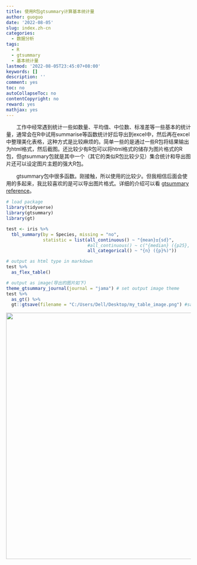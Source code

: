 ```yaml
---
title: 使用R包gtsummary计算基本统计量
author: guoguo
date: '2022-08-05'
slug: index.zh-cn
categories:
  - 数据分析
tags:
  - R
  - gtsummary
  - 基本统计量
lastmod: '2022-08-05T23:45:07+08:00'
keywords: []
description: ''
comment: yes
toc: no
autoCollapseToc: no
contentCopyright: no
reward: yes
mathjax: yes
---
```


<link href="/rmarkdown-libs/tabwid/tabwid.css" rel="stylesheet" />
<link href="/rmarkdown-libs/tabwid/scrool.css" rel="stylesheet" />

<p style="text-indent:2em;font-size:;font-family:;">
工作中经常遇到统计一些如数量、平均值、中位数、标准差等一些基本的统计量，通常会在R中试用summarise等函数统计好后导出到excel中，然后再在excel中整理美化表格，这种方式是比较麻烦的。简单一些的是通过一些R包将结果输出为html格式，然后截图。还比较少有R包可以将html格式的储存为图片格式的R包，但gtsummary包就是其中一个（其它的类似R包比较少见）集合统计和导出图片还可以设定图片主题的强大R包。
</p>
<!--more-->
<p style="text-indent:2em;font-size:;font-family:;">
gtsummary包中很多函数。刚接触，所以使用的比较少。但我相信后面会使用的多起来，我比较喜欢的是可以导出图片格式。详细的介绍可以看 <a href="https://www.danieldsjoberg.com/gtsummary/index.html">gtsummary reference</a>。
</p>

``` r
# load package
library(tidyverse)
library(gtsummary)
library(gt)

test <- iris %>%
  tbl_summary(by = Species, missing = "no",
              statistic = list(all_continuous() ~ "{mean}±{sd}", 
                               #all_continuous() ~ c("{median} ({p25}, {p75})", "{min}, {max}")
                               all_categorical() ~ "{n} ({p}%)")) 

# output as html type in markdown
test %>%
  as_flex_table()
```

<template id="335f2bd2-724c-41be-816a-0def4a490d5d"><style>
.tabwid table{
  border-spacing:0px !important;
  border-collapse:collapse;
  line-height:1;
  margin-left:auto;
  margin-right:auto;
  border-width: 0;
  display: table;
  margin-top: 1.275em;
  margin-bottom: 1.275em;
  border-color: transparent;
}
.tabwid_left table{
  margin-left:0;
}
.tabwid_right table{
  margin-right:0;
}
.tabwid td {
    padding: 0;
}
.tabwid a {
  text-decoration: none;
}
.tabwid thead {
    background-color: transparent;
}
.tabwid tfoot {
    background-color: transparent;
}
.tabwid table tr {
background-color: transparent;
}
</style><div class="tabwid"><style>.cl-bac5ae8c{}.cl-baa0d29c{font-family:'Arial';font-size:11pt;font-weight:normal;font-style:normal;text-decoration:none;color:rgba(0, 0, 0, 1.00);background-color:transparent;}.cl-baa0d29d{font-family:'Arial';font-size:6.6pt;font-weight:normal;font-style:normal;text-decoration:none;color:rgba(0, 0, 0, 1.00);background-color:transparent;position: relative;bottom:3.3pt;}.cl-baa1477c{margin:0;text-align:left;border-bottom: 0 solid rgba(0, 0, 0, 1.00);border-top: 0 solid rgba(0, 0, 0, 1.00);border-left: 0 solid rgba(0, 0, 0, 1.00);border-right: 0 solid rgba(0, 0, 0, 1.00);padding-bottom:2pt;padding-top:2pt;padding-left:5pt;padding-right:5pt;line-height: 1;background-color:transparent;}.cl-baa1477d{margin:0;text-align:center;border-bottom: 0 solid rgba(0, 0, 0, 1.00);border-top: 0 solid rgba(0, 0, 0, 1.00);border-left: 0 solid rgba(0, 0, 0, 1.00);border-right: 0 solid rgba(0, 0, 0, 1.00);padding-bottom:2pt;padding-top:2pt;padding-left:5pt;padding-right:5pt;line-height: 1;background-color:transparent;}.cl-baa1477e{margin:0;text-align:left;border-bottom: 0 solid rgba(0, 0, 0, 1.00);border-top: 0 solid rgba(0, 0, 0, 1.00);border-left: 0 solid rgba(0, 0, 0, 1.00);border-right: 0 solid rgba(0, 0, 0, 1.00);padding-bottom:5pt;padding-top:5pt;padding-left:5pt;padding-right:5pt;line-height: 1;background-color:transparent;}.cl-baa1477f{margin:0;text-align:center;border-bottom: 0 solid rgba(0, 0, 0, 1.00);border-top: 0 solid rgba(0, 0, 0, 1.00);border-left: 0 solid rgba(0, 0, 0, 1.00);border-right: 0 solid rgba(0, 0, 0, 1.00);padding-bottom:5pt;padding-top:5pt;padding-left:5pt;padding-right:5pt;line-height: 1;background-color:transparent;}.cl-baa14780{margin:0;text-align:left;border-bottom: 0 solid rgba(0, 0, 0, 1.00);border-top: 0 solid rgba(0, 0, 0, 1.00);border-left: 0 solid rgba(0, 0, 0, 1.00);border-right: 0 solid rgba(0, 0, 0, 1.00);padding-bottom:5pt;padding-top:5pt;padding-left:5pt;padding-right:5pt;line-height: 1;background-color:transparent;}.cl-baa27f16{width:87.8pt;background-color:transparent;vertical-align: top;border-bottom: 0 solid rgba(0, 0, 0, 1.00);border-top: 0 solid rgba(0, 0, 0, 1.00);border-left: 0 solid rgba(0, 0, 0, 1.00);border-right: 0 solid rgba(0, 0, 0, 1.00);margin-bottom:0;margin-top:0;margin-left:0;margin-right:0;}.cl-baa27f17{width:91.8pt;background-color:transparent;vertical-align: top;border-bottom: 0 solid rgba(0, 0, 0, 1.00);border-top: 0 solid rgba(0, 0, 0, 1.00);border-left: 0 solid rgba(0, 0, 0, 1.00);border-right: 0 solid rgba(0, 0, 0, 1.00);margin-bottom:0;margin-top:0;margin-left:0;margin-right:0;}.cl-baa27f18{width:106.4pt;background-color:transparent;vertical-align: top;border-bottom: 0 solid rgba(0, 0, 0, 1.00);border-top: 0 solid rgba(0, 0, 0, 1.00);border-left: 0 solid rgba(0, 0, 0, 1.00);border-right: 0 solid rgba(0, 0, 0, 1.00);margin-bottom:0;margin-top:0;margin-left:0;margin-right:0;}.cl-baa27f19{width:99.7pt;background-color:transparent;vertical-align: top;border-bottom: 0 solid rgba(0, 0, 0, 1.00);border-top: 0 solid rgba(0, 0, 0, 1.00);border-left: 0 solid rgba(0, 0, 0, 1.00);border-right: 0 solid rgba(0, 0, 0, 1.00);margin-bottom:0;margin-top:0;margin-left:0;margin-right:0;}.cl-baa27f1a{width:91.8pt;background-color:transparent;vertical-align: top;border-bottom: 0 solid rgba(0, 0, 0, 1.00);border-top: 0 solid rgba(0, 0, 0, 1.00);border-left: 0 solid rgba(0, 0, 0, 1.00);border-right: 0 solid rgba(0, 0, 0, 1.00);margin-bottom:0;margin-top:0;margin-left:0;margin-right:0;}.cl-baa27f1b{width:87.8pt;background-color:transparent;vertical-align: top;border-bottom: 0 solid rgba(0, 0, 0, 1.00);border-top: 0 solid rgba(0, 0, 0, 1.00);border-left: 0 solid rgba(0, 0, 0, 1.00);border-right: 0 solid rgba(0, 0, 0, 1.00);margin-bottom:0;margin-top:0;margin-left:0;margin-right:0;}.cl-baa27f1c{width:99.7pt;background-color:transparent;vertical-align: top;border-bottom: 0 solid rgba(0, 0, 0, 1.00);border-top: 0 solid rgba(0, 0, 0, 1.00);border-left: 0 solid rgba(0, 0, 0, 1.00);border-right: 0 solid rgba(0, 0, 0, 1.00);margin-bottom:0;margin-top:0;margin-left:0;margin-right:0;}.cl-baa27f1d{width:106.4pt;background-color:transparent;vertical-align: top;border-bottom: 0 solid rgba(0, 0, 0, 1.00);border-top: 0 solid rgba(0, 0, 0, 1.00);border-left: 0 solid rgba(0, 0, 0, 1.00);border-right: 0 solid rgba(0, 0, 0, 1.00);margin-bottom:0;margin-top:0;margin-left:0;margin-right:0;}.cl-baa27f1e{width:91.8pt;background-color:transparent;vertical-align: top;border-bottom: 0 solid rgba(0, 0, 0, 1.00);border-top: 0 solid rgba(0, 0, 0, 1.00);border-left: 0 solid rgba(0, 0, 0, 1.00);border-right: 0 solid rgba(0, 0, 0, 1.00);margin-bottom:0;margin-top:0;margin-left:0;margin-right:0;}.cl-baa27f1f{width:87.8pt;background-color:transparent;vertical-align: top;border-bottom: 0 solid rgba(0, 0, 0, 1.00);border-top: 0 solid rgba(0, 0, 0, 1.00);border-left: 0 solid rgba(0, 0, 0, 1.00);border-right: 0 solid rgba(0, 0, 0, 1.00);margin-bottom:0;margin-top:0;margin-left:0;margin-right:0;}.cl-baa27f20{width:99.7pt;background-color:transparent;vertical-align: top;border-bottom: 0 solid rgba(0, 0, 0, 1.00);border-top: 0 solid rgba(0, 0, 0, 1.00);border-left: 0 solid rgba(0, 0, 0, 1.00);border-right: 0 solid rgba(0, 0, 0, 1.00);margin-bottom:0;margin-top:0;margin-left:0;margin-right:0;}.cl-baa2a612{width:106.4pt;background-color:transparent;vertical-align: top;border-bottom: 0 solid rgba(0, 0, 0, 1.00);border-top: 0 solid rgba(0, 0, 0, 1.00);border-left: 0 solid rgba(0, 0, 0, 1.00);border-right: 0 solid rgba(0, 0, 0, 1.00);margin-bottom:0;margin-top:0;margin-left:0;margin-right:0;}.cl-baa2a613{width:87.8pt;background-color:transparent;vertical-align: top;border-bottom: 1pt solid rgba(0, 0, 0, 1.00);border-top: 0 solid rgba(0, 0, 0, 1.00);border-left: 0 solid rgba(0, 0, 0, 1.00);border-right: 0 solid rgba(0, 0, 0, 1.00);margin-bottom:0;margin-top:0;margin-left:0;margin-right:0;}.cl-baa2a614{width:91.8pt;background-color:transparent;vertical-align: top;border-bottom: 1pt solid rgba(0, 0, 0, 1.00);border-top: 0 solid rgba(0, 0, 0, 1.00);border-left: 0 solid rgba(0, 0, 0, 1.00);border-right: 0 solid rgba(0, 0, 0, 1.00);margin-bottom:0;margin-top:0;margin-left:0;margin-right:0;}.cl-baa2a615{width:106.4pt;background-color:transparent;vertical-align: top;border-bottom: 1pt solid rgba(0, 0, 0, 1.00);border-top: 0 solid rgba(0, 0, 0, 1.00);border-left: 0 solid rgba(0, 0, 0, 1.00);border-right: 0 solid rgba(0, 0, 0, 1.00);margin-bottom:0;margin-top:0;margin-left:0;margin-right:0;}.cl-baa2a616{width:99.7pt;background-color:transparent;vertical-align: top;border-bottom: 1pt solid rgba(0, 0, 0, 1.00);border-top: 0 solid rgba(0, 0, 0, 1.00);border-left: 0 solid rgba(0, 0, 0, 1.00);border-right: 0 solid rgba(0, 0, 0, 1.00);margin-bottom:0;margin-top:0;margin-left:0;margin-right:0;}.cl-baa2a617{width:87.8pt;background-color:transparent;vertical-align: middle;border-bottom: 0 solid rgba(255, 255, 255, 0.00);border-top: 0 solid rgba(255, 255, 255, 0.00);border-left: 0 solid rgba(255, 255, 255, 0.00);border-right: 0 solid rgba(255, 255, 255, 0.00);margin-bottom:0;margin-top:0;margin-left:0;margin-right:0;}.cl-baa2a618{width:91.8pt;background-color:transparent;vertical-align: middle;border-bottom: 0 solid rgba(255, 255, 255, 0.00);border-top: 0 solid rgba(255, 255, 255, 0.00);border-left: 0 solid rgba(255, 255, 255, 0.00);border-right: 0 solid rgba(255, 255, 255, 0.00);margin-bottom:0;margin-top:0;margin-left:0;margin-right:0;}.cl-baa2a619{width:106.4pt;background-color:transparent;vertical-align: middle;border-bottom: 0 solid rgba(255, 255, 255, 0.00);border-top: 0 solid rgba(255, 255, 255, 0.00);border-left: 0 solid rgba(255, 255, 255, 0.00);border-right: 0 solid rgba(255, 255, 255, 0.00);margin-bottom:0;margin-top:0;margin-left:0;margin-right:0;}.cl-baa2a61a{width:99.7pt;background-color:transparent;vertical-align: middle;border-bottom: 0 solid rgba(255, 255, 255, 0.00);border-top: 0 solid rgba(255, 255, 255, 0.00);border-left: 0 solid rgba(255, 255, 255, 0.00);border-right: 0 solid rgba(255, 255, 255, 0.00);margin-bottom:0;margin-top:0;margin-left:0;margin-right:0;}.cl-baa2a61b{width:87.8pt;background-color:transparent;vertical-align: middle;border-bottom: 1pt solid rgba(0, 0, 0, 1.00);border-top: 1pt solid rgba(0, 0, 0, 1.00);border-left: 0 solid rgba(0, 0, 0, 1.00);border-right: 0 solid rgba(0, 0, 0, 1.00);margin-bottom:0;margin-top:0;margin-left:0;margin-right:0;}.cl-baa2a61c{width:91.8pt;background-color:transparent;vertical-align: middle;border-bottom: 1pt solid rgba(0, 0, 0, 1.00);border-top: 1pt solid rgba(0, 0, 0, 1.00);border-left: 0 solid rgba(0, 0, 0, 1.00);border-right: 0 solid rgba(0, 0, 0, 1.00);margin-bottom:0;margin-top:0;margin-left:0;margin-right:0;}.cl-baa2cf20{width:106.4pt;background-color:transparent;vertical-align: middle;border-bottom: 1pt solid rgba(0, 0, 0, 1.00);border-top: 1pt solid rgba(0, 0, 0, 1.00);border-left: 0 solid rgba(0, 0, 0, 1.00);border-right: 0 solid rgba(0, 0, 0, 1.00);margin-bottom:0;margin-top:0;margin-left:0;margin-right:0;}.cl-baa2cf21{width:99.7pt;background-color:transparent;vertical-align: middle;border-bottom: 1pt solid rgba(0, 0, 0, 1.00);border-top: 1pt solid rgba(0, 0, 0, 1.00);border-left: 0 solid rgba(0, 0, 0, 1.00);border-right: 0 solid rgba(0, 0, 0, 1.00);margin-bottom:0;margin-top:0;margin-left:0;margin-right:0;}</style><table class='cl-bac5ae8c'>
<thead><tr style="overflow-wrap:break-word;"><td class="cl-baa2a61b"><p class="cl-baa1477c"><span class="cl-baa0d29c">Characteristic</span></p></td><td class="cl-baa2a61c"><p class="cl-baa1477d"><span class="cl-baa0d29c">setosa, N = 50</span><span class="cl-baa0d29d">1</span></p></td><td class="cl-baa2cf20"><p class="cl-baa1477d"><span class="cl-baa0d29c">versicolor, N = 50</span><span class="cl-baa0d29d">1</span></p></td><td class="cl-baa2cf21"><p class="cl-baa1477d"><span class="cl-baa0d29c">virginica, N = 50</span><span class="cl-baa0d29d">1</span></p></td></tr></thead><tbody><tr style="overflow-wrap:break-word;"><td class="cl-baa27f16"><p class="cl-baa1477e"><span class="cl-baa0d29c">Sepal.Length</span></p></td><td class="cl-baa27f17"><p class="cl-baa1477f"><span class="cl-baa0d29c">5.01±0.35</span></p></td><td class="cl-baa27f18"><p class="cl-baa1477f"><span class="cl-baa0d29c">5.94±0.52</span></p></td><td class="cl-baa27f19"><p class="cl-baa1477f"><span class="cl-baa0d29c">6.59±0.64</span></p></td></tr><tr style="overflow-wrap:break-word;"><td class="cl-baa27f1b"><p class="cl-baa1477e"><span class="cl-baa0d29c">Sepal.Width</span></p></td><td class="cl-baa27f1a"><p class="cl-baa1477f"><span class="cl-baa0d29c">3.43±0.38</span></p></td><td class="cl-baa27f1d"><p class="cl-baa1477f"><span class="cl-baa0d29c">2.77±0.31</span></p></td><td class="cl-baa27f1c"><p class="cl-baa1477f"><span class="cl-baa0d29c">2.97±0.32</span></p></td></tr><tr style="overflow-wrap:break-word;"><td class="cl-baa27f1f"><p class="cl-baa1477e"><span class="cl-baa0d29c">Petal.Length</span></p></td><td class="cl-baa27f1e"><p class="cl-baa1477f"><span class="cl-baa0d29c">1.46±0.17</span></p></td><td class="cl-baa2a612"><p class="cl-baa1477f"><span class="cl-baa0d29c">4.26±0.47</span></p></td><td class="cl-baa27f20"><p class="cl-baa1477f"><span class="cl-baa0d29c">5.55±0.55</span></p></td></tr><tr style="overflow-wrap:break-word;"><td class="cl-baa2a613"><p class="cl-baa1477e"><span class="cl-baa0d29c">Petal.Width</span></p></td><td class="cl-baa2a614"><p class="cl-baa1477f"><span class="cl-baa0d29c">0.25±0.11</span></p></td><td class="cl-baa2a615"><p class="cl-baa1477f"><span class="cl-baa0d29c">1.33±0.20</span></p></td><td class="cl-baa2a616"><p class="cl-baa1477f"><span class="cl-baa0d29c">2.03±0.27</span></p></td></tr></tbody><tfoot><tr style="overflow-wrap:break-word;"><td  colspan="4"class="cl-baa2a617"><p class="cl-baa14780"><span class="cl-baa0d29d">1</span><span class="cl-baa0d29c">Mean±SD</span></p></td></tr></tfoot></table></div></template>
<div class="flextable-shadow-host" id="3b36fd51-235c-4821-b38f-2d87d431303d"></div>
<script>
var dest = document.getElementById("3b36fd51-235c-4821-b38f-2d87d431303d");
var template = document.getElementById("335f2bd2-724c-41be-816a-0def4a490d5d");
var caption = template.content.querySelector("caption");
if(caption) {
  caption.style.cssText = "display:block;text-align:center;";
  var newcapt = document.createElement("p");
  newcapt.appendChild(caption)
  dest.parentNode.insertBefore(newcapt, dest.previousSibling);
}
var fantome = dest.attachShadow({mode: 'open'});
var templateContent = template.content;
fantome.appendChild(templateContent);
</script>

``` r
# output as image(导出的图片如下)
theme_gtsummary_journal(journal = "jama") # set output image theme
test %>% 
  as_gt() %>%
  gt::gtsave(filename = "C:/Users/Dell/Desktop/my_table_image.png") #save table as image
```

<img src="/post/2022-08-05-r-gtsummary/index.zh-cn_files/figure-html/unnamed-chunk-1-1.png" width="672" />
